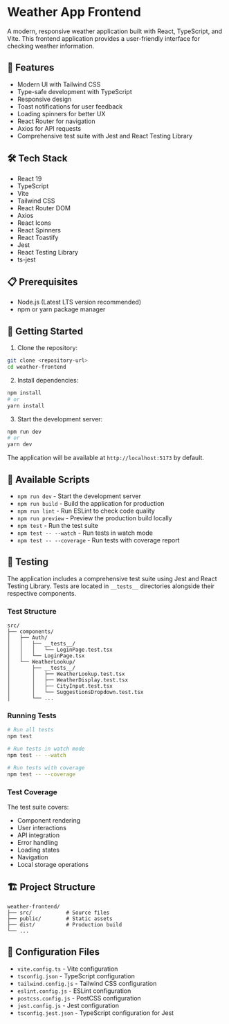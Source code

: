 # Weather App Frontend

A modern, responsive weather application built with React, TypeScript, and Vite. This frontend application provides a user-friendly interface for checking weather information.

## 🚀 Features

- Modern UI with Tailwind CSS
- Type-safe development with TypeScript
- Responsive design
- Toast notifications for user feedback
- Loading spinners for better UX
- React Router for navigation
- Axios for API requests
- Comprehensive test suite with Jest and React Testing Library

## 🛠️ Tech Stack

- React 19
- TypeScript
- Vite
- Tailwind CSS
- React Router DOM
- Axios
- React Icons
- React Spinners
- React Toastify
- Jest
- React Testing Library
- ts-jest

## 📋 Prerequisites

- Node.js (Latest LTS version recommended)
- npm or yarn package manager

## 🚀 Getting Started

1. Clone the repository:
```bash
git clone <repository-url>
cd weather-frontend
```

2. Install dependencies:
```bash
npm install
# or
yarn install
```

3. Start the development server:
```bash
npm run dev
# or
yarn dev
```

The application will be available at `http://localhost:5173` by default.

## 📝 Available Scripts

- `npm run dev` - Start the development server
- `npm run build` - Build the application for production
- `npm run lint` - Run ESLint to check code quality
- `npm run preview` - Preview the production build locally
- `npm test` - Run the test suite
- `npm test -- --watch` - Run tests in watch mode
- `npm test -- --coverage` - Run tests with coverage report

## 🧪 Testing

The application includes a comprehensive test suite using Jest and React Testing Library. Tests are located in `__tests__` directories alongside their respective components.

### Test Structure

```
src/
├── components/
│   ├── Auth/
│   │   ├── __tests__/
│   │   │   └── LoginPage.test.tsx
│   │   └── LoginPage.tsx
│   └── WeatherLookup/
│       ├── __tests__/
│       │   ├── WeatherLookup.test.tsx
│       │   ├── WeatherDisplay.test.tsx
│       │   ├── CityInput.test.tsx
│       │   └── SuggestionsDropdown.test.tsx
│       └── ...
```

### Running Tests

```bash
# Run all tests
npm test

# Run tests in watch mode
npm test -- --watch

# Run tests with coverage
npm test -- --coverage
```

### Test Coverage

The test suite covers:
- Component rendering
- User interactions
- API integration
- Error handling
- Loading states
- Navigation
- Local storage operations

## 🏗️ Project Structure

```
weather-frontend/
├── src/           # Source files
├── public/        # Static assets
├── dist/          # Production build
└── ...
```

## 🔧 Configuration Files

- `vite.config.ts` - Vite configuration
- `tsconfig.json` - TypeScript configuration
- `tailwind.config.js` - Tailwind CSS configuration
- `eslint.config.js` - ESLint configuration
- `postcss.config.js` - PostCSS configuration
- `jest.config.js` - Jest configuration
- `tsconfig.jest.json` - TypeScript configuration for Jest
